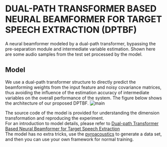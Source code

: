 # DUAL-PATH TRANSFORMER BASED NEURAL BEAMFORMER FOR TARGET SPEECH EXTRACTION (DPTBF)
A neural beamformer modeled by a dual-path transformer, bypassing the pre-separation module and intermediate variable estimation.
Shown here are some audio samples from the test set processed by the model.

## Model
We use a dual-path transformer structure to directly predict the beamforming weights from the input feature and noisy covariance matrices, thus avoiding the influence of the estimation accuracy of intermediate variables on the overall performance of the system.
The figure below shows the architecture of our proposed DPTBF.
![main](https://github.com/Aworselife/DPTBF/assets/39001332/0cbc9419-10c3-430c-bbe3-a20cccb54bdd)

The source code of the model is provided for understanding the dimension transformation and reproducing the experiment.  
For an introduction to model details, please refer to [Dual-path Transformer Based Neural Beamformer for Target Speech Extraction](https://arxiv.org/abs/2308.15990)  
The model has no extra tricks, use the [pyroacoustics](https://github.com/LCAV/pyroomacoustics) to generate a data set, and then you can use your own framework for normal training.
